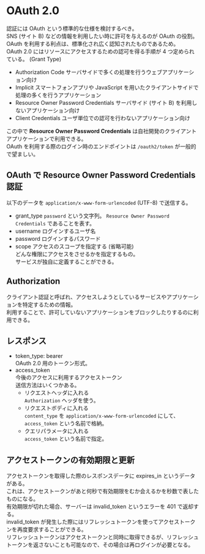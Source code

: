 # OAuth 2.0
認証には OAuth という標準的な仕様を検討するべき。  
SNS (サイト B) などの情報を利用したい時に許可を与えるのが OAuth  の役割。  
OAuth を利用する利点は、標準化され広く認知されたものであるため。  
OAuth 2.0 にはリソースにアクセスするための認可を得る手順が 4 つ定められている。 (Grant Type)  

- Authorization Code
  サーバサイドで多くの処理を行うウェブアプリケーション向け
- Implicit
  スマートフォンアプリや JavaScript を用いたクライアントサイドで処理の多くを行うアプリケーション
- Resource Owner Password Credentials
  サーバサイド (サイト B) を利用しないアプリケーション向け
- Client Credentials
  ユーザ単位での認可を行わないアプリケーション向け

この中で **Resource Owner Password Credentials** は自社開発のクライアントアプリケーションで利用できる。  
OAuth を利用する際のログイン時のエンドポイントは `/oauth2/token` が一般的で望ましい。

## OAuth で Resource Owner Password Credentials 認証
以下のデータを `application/x-www-form-urlencoded` (UTF-8) で送信する。

- grant_type
  `password` という文字列。
  `Resource Owner Password Credentials` であることを表す。
- username
  ログインするユーザ名
- password
  ログインするパスワード
- scope
  アクセスのスコープを指定する (省略可能)  
  どんな権限にアクセスをさせるかを指定するもの。  
  サービスが独自に定義することができる。  

## Authorization
クライアント認証と呼ばれ、アクセスしようとしているサービスやアプリケーションを特定するための情報。  
利用することで、許可していないアプリケーションをブロックしたりするのに利用できる。  

## レスポンス
- token_type: bearer  
  OAuth 2.0 用のトークン形式。  
- access_token  
  今後のアクセスに利用するアクセストークン  
  送信方法はいくつかある。  
  - リクエストヘッダに入れる  
    `Authorization` ヘッダを使う。  
  - リクエストボディに入れる  
    `content_type` を `application/x-www-form-urlencoded` にして、  
    `access_token` という名前で格納。  
  - クエリパラメータに入れる  
    `access_token` という名前で指定。  

## アクセストークンの有効期限と更新  
アクセストークンを取得した際のレスポンスデータに expires_in というデータがある。  
これは、アクセストークンがあと何秒で有効期限をむか会えるかを秒数で表したものになる。  
有効期限が切れた場合、サーバーは invalid_token というエラーを 401 で返却する。  
invalid_token が発生した際にはリフレッシュトークンを使ってアクセストークンを再度要求することができる。  
リフレッシュトークンはアクセストークンと同時に取得できるが、リフレッシュトークンを返さないことも可能なので、その場合は再ログインが必要となる。  

